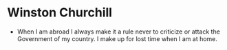 Winston Churchill
=================

* When I am abroad I always make it a rule never to criticize or attack the Government of my country. I make up for lost time when I am at home.

